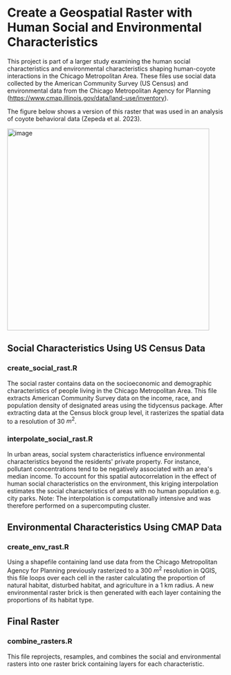 # Create a Geospatial Raster with Human Social and Environmental Characteristics

This project is part of a larger study examining the human social characteristics and environmental characteristics shaping human-coyote interactions in the Chicago Metropolitan Area. These files use social data collected by the American Community Survey (US Census) and environmental data from the Chicago Metropolitan Agency for Planning (https://www.cmap.illinois.gov/data/land-use/inventory). 

The figure below shows a version of this raster that was used in an analysis of coyote behavioral data (Zepeda et al. 2023).

<img width="467" alt="image" src="https://user-images.githubusercontent.com/112019669/224872768-ba64b051-4af0-4a02-acfa-b0818710f4a4.png">


## Social Characteristics Using US Census Data
### create_social_rast.R
The social raster contains data on the socioeconomic and demographic characteristics
of people living in the Chicago Metropolitan Area. This file extracts American
Community Survey data on the income, race, and population density of designated 
areas using the tidycensus package. After extracting data at the Census block group 
level, it rasterizes the spatial data to a resolution of 30 $m^{2}$.

### interpolate_social_rast.R
In urban areas, social system characteristics influence environmental 
characteristics beyond the residents' private property. For instance, pollutant 
concentrations tend to be negatively associated with an area's median income. 
To account for this spatial autocorrelation in the effect of human social 
characteristics on the environment, this kriging interpolation estimates the social 
characteristics of areas with no human population e.g. city parks. Note: The 
interpolation is computationally intensive and was therefore performed on a 
supercomputing cluster.


## Environmental Characteristics Using CMAP Data
### create_env_rast.R
Using a shapefile containing land use data from the Chicago Metropolitan Agency for 
Planning previously rasterized to a 300 $m^{2}$ resolution in QGIS, this file
loops over each cell in the raster calculating the proportion of natural habitat, 
disturbed habitat, and agriculture in a 1 km radius. A new environmental raster
brick is then generated with each layer containing the proportions of its habitat 
type.


## Final Raster
### combine_rasters.R
This file reprojects, resamples, and combines the social and environmental rasters
into one raster brick containing layers for each characteristic.

